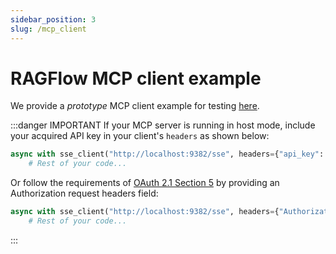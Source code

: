 ```yaml
---
sidebar_position: 3
slug: /mcp_client
---
```


# RAGFlow MCP client example

We provide a *prototype* MCP client example for testing [here](https://github.com/infiniflow/ragflow/blob/main/mcp/client/client.py).

:::danger IMPORTANT
If your MCP server is running in host mode, include your acquired API key in your client's `headers` as shown below:
```python
async with sse_client("http://localhost:9382/sse", headers={"api_key": "YOUR_KEY_HERE"}) as streams:
    # Rest of your code...
```

Or follow the requirements of [OAuth 2.1 Section 5](https://datatracker.ietf.org/doc/html/draft-ietf-oauth-v2-1-12#section-5) by providing an Authorization request headers field:
```python
async with sse_client("http://localhost:9382/sse", headers={"Authorization": "YOUR_KEY_HERE"}) as streams:
    # Rest of your code...
```
:::